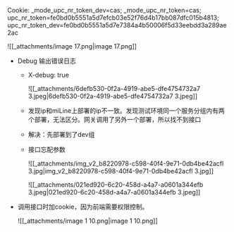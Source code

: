 Cookie: _mode_upc_nr_token_dev=cas; _mode_upc_nr_token=cas; upc_nr_token=fe0bd0b5551a5d7efcb03e52f76d4b17bb087dfc015b4813; upc_nr_token_dev=fe0bd0b5551a5d7e7384a4b50006f5d33eebdd3a289ae2ac

![[_attachments/image 17.png|image 17.png]]

- Debug 输出错误日志
    - X-debug: true
        
        ![[_attachments/6defb530-0f2a-4919-abe5-dfe4754732a7 3.jpeg|6defb530-0f2a-4919-abe5-dfe4754732a7 3.jpeg]]
        
    - 发现ip和miLine上部署的ip不一致。发现测试环境同一个服务分组内有两个部署，无法区分。网关调用了另外一个部署，所以找不到接口
    - 解决：先部署到了dev组
    - 接口忘配参数
        
        ![[_attachments/img_v2_b8220978-c598-40f4-9e71-0db4be42acfl 3.jpg|img_v2_b8220978-c598-40f4-9e71-0db4be42acfl 3.jpg]]
        
        ![[_attachments/021ed920-6c20-458d-a4a7-a0601a344efb 3.jpeg|021ed920-6c20-458d-a4a7-a0601a344efb 3.jpeg]]
        
- 调用接口时加cookie，因为前端需要权限控制。
    
    ![[_attachments/image 1 10.png|image 1 10.png]]